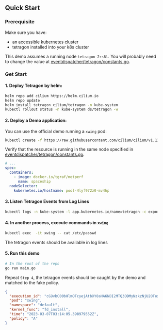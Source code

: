 ## Quick Start

### Prerequisite

Make sure you have:

- an accessible kubernetes cluster
- tetragon installed into your k8s cluster

This demo assumes a running node `tetragon-2rs6l`. You will probably need to change the value at [eventdispatcher/tetragon/constants.go](eventdispatcher/tetragon/constants.go).

### Get Start

#### 1. Deploy Tetragon by helm:

```sh
helm repo add cilium https://helm.cilium.io
helm repo update
helm install tetragon cilium/tetragon -n kube-system
kubectl rollout status -n kube-system ds/tetragon -w
```

#### 2. Deploy a Demo application:

You can use the official demo running a `xwing` pod:

```sh
kubectl create -f https://raw.githubusercontent.com/cilium/cilium/v1.11/examples/minikube/http-sw-app.yaml
```

Verify that the resource is running in the same node specified in [eventdispatcher/tetragon/constants.go](eventdispatcher/tetragon/constants.go).

```yaml
# ...
spec:
  containers:
    - image: docker.io/tgraf/netperf
      name: spaceship
  nodeSelector:
    kubernetes.io/hostname: pool-4lyf972z0-mv4hp
```

#### 3. Listen Tetragon Events from Log Lines

```sh
kubectl logs -n kube-system -l app.kubernetes.io/name=tetragon -c export-stdout -f
```

#### 4. In another process, execute commands in `xwing`

```sh
kubectl exec  -it xwing -- cat /etc/passwd
```

The tetragon events should be available in log lines

#### 5. Run this demo

```sh
# In the root of the repo
go run main.go
```

Repeat `Step 4`, the tetragon events should be caught by the demo and matched to the fake policy.

```json
{
  "execution_id": "cG9vbC00bHlmOTcyejAtbXY0aHA6NDI2MTQ3ODMyNzkzNjU2OToxNjEwMDcw",
  "pod": "xwing",
  "namespace": "default",
  "kernel_func": "fd_install",
  "time": "2023-03-07T03:14:05.398979552Z",
  "policy": "A"
}
```
